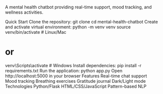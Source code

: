A mental health chatbot providing real-time support, mood tracking, and wellness activities.

Quick Start
Clone the repository:
git clone 
cd mental-health-chatbot
Create and activate virtual environment:
python -m venv venv
source venv/bin/activate  # Linux/Mac
# or
venv\Scripts\activate  # Windows
Install dependencies:
pip install -r requirements.txt
Run the application:
python app.py
Open http://localhost:5000 in your browser
Features
Real-time chat support
Mood tracking
Breathing exercises
Gratitude journal
Dark/Light mode
Technologies
Python/Flask
HTML/CSS/JavaScript
Pattern-based NLP
